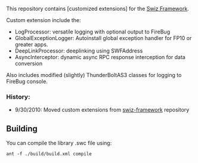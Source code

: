 This repository contains [customized extensions] for the [Swiz Framework](http://github.com/ThomasBurleson/swiz-framework).

Custom extension include the:

- LogProcessor:  versatile logging with optional output to FireBug
- GlobalExceptionLogger: Autoinstall global exception handler for FP10 or greater apps.
- DeepLinkProcessor: deeplinking using SWFAddress
- AsyncInterceptor:  dynamic async RPC response interception for data conversion

Also includes modified (slightly) ThunderBoltAS3 classes for logging to FireBug console.

### History:

- 9/30/2010: Moved custom extensions from [swiz-framework](http://github.com/ThomasBurleson/swiz-framework) repository


## Building

You can compile the library .swc file using:

	ant -f ./build/build.xml compile